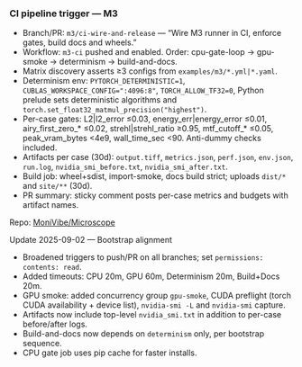 ### CI pipeline trigger — M3

- Branch/PR: `m3/ci-wire-and-release` — “Wire M3 runner in CI, enforce gates, build docs and wheels.”
- Workflow: `m3-ci` pushed and enabled. Order: cpu-gate-loop → gpu-smoke → determinism → build-and-docs.
- Matrix discovery asserts ≥3 configs from `examples/m3/*.yml|*.yaml`.
- Determinism env: `PYTORCH_DETERMINISTIC=1`, `CUBLAS_WORKSPACE_CONFIG=":4096:8"`, `TORCH_ALLOW_TF32=0`, Python prelude sets deterministic algorithms and `torch.set_float32_matmul_precision("highest")`.
- Per-case gates: L2|l2_error ≤0.03, energy_err|energy_error ≤0.01, airy_first_zero_* ≤0.02, strehl|strehl_ratio ≥0.95, mtf_cutoff_* ≤0.05, peak_vram_bytes <4e9, wall_time_sec <90. Anti-dummy checks included.
- Artifacts per case (30d): `output.tiff`, `metrics.json`, `perf.json`, `env.json`, `run.log`, `nvidia_smi_before.txt`, `nvidia_smi_after.txt`.
- Build job: wheel+sdist, import-smoke, docs build strict; uploads `dist/*` and `site/**` (30d).
- PR summary: sticky comment posts per-case metrics and budgets with artifact names.

Repo: [MoniVibe/Microscope](https://github.com/MoniVibe/Microscope)

Update 2025-09-02 — Bootstrap alignment
- Broadened triggers to push/PR on all branches; set `permissions: contents: read`.
- Added timeouts: CPU 20m, GPU 60m, Determinism 20m, Build+Docs 20m.
- GPU smoke: added concurrency group `gpu-smoke`, CUDA preflight (torch CUDA availability + device list), `nvidia-smi -L` and `nvidia-smi` capture.
- Artifacts now include top-level `nvidia_smi.txt` in addition to per-case before/after logs.
- Build-and-docs now depends on `determinism` only, per bootstrap sequence.
- CPU gate job uses pip cache for faster installs.
